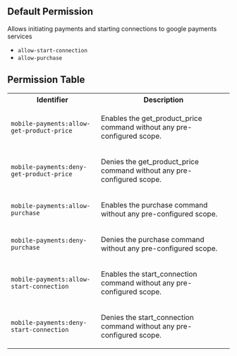 ## Default Permission

Allows initiating payments and starting connections to google payments services

- `allow-start-connection`
- `allow-purchase`

## Permission Table 

<table>
<tr>
<th>Identifier</th>
<th>Description</th>
</tr>


<tr>
<td>

`mobile-payments:allow-get-product-price`

</td>
<td>

Enables the get_product_price command without any pre-configured scope.

</td>
</tr>

<tr>
<td>

`mobile-payments:deny-get-product-price`

</td>
<td>

Denies the get_product_price command without any pre-configured scope.

</td>
</tr>

<tr>
<td>

`mobile-payments:allow-purchase`

</td>
<td>

Enables the purchase command without any pre-configured scope.

</td>
</tr>

<tr>
<td>

`mobile-payments:deny-purchase`

</td>
<td>

Denies the purchase command without any pre-configured scope.

</td>
</tr>

<tr>
<td>

`mobile-payments:allow-start-connection`

</td>
<td>

Enables the start_connection command without any pre-configured scope.

</td>
</tr>

<tr>
<td>

`mobile-payments:deny-start-connection`

</td>
<td>

Denies the start_connection command without any pre-configured scope.

</td>
</tr>
</table>
